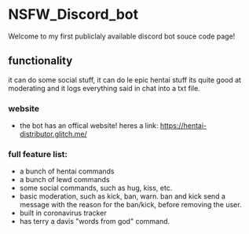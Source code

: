 # NSFW_Discord_bot
Welcome to my first publiclaly available discord bot souce code page!
 
## functionality 
 
it can do some social stuff,
it can do le epic hentai stuff
its quite good at moderating
and it logs everything said in  chat into a txt file.

### website
- the bot has an offical website! heres a link: https://hentai-distributor.glitch.me/


### full feature list:

- a bunch of hentai commands
- a bunch of lewd commands
- some social commands, such as hug, kiss, etc. 
- basic moderation, such as kick, ban, warn. ban and kick send a message with the reason for the ban/kick, before removing the user.
- built in coronavirus tracker
- has terry a davis "words from god" command.
